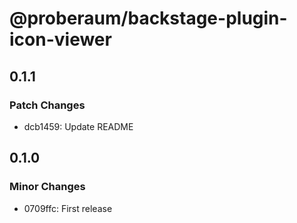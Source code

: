 # @proberaum/backstage-plugin-icon-viewer

## 0.1.1

### Patch Changes

- dcb1459: Update README

## 0.1.0

### Minor Changes

- 0709ffc: First release
